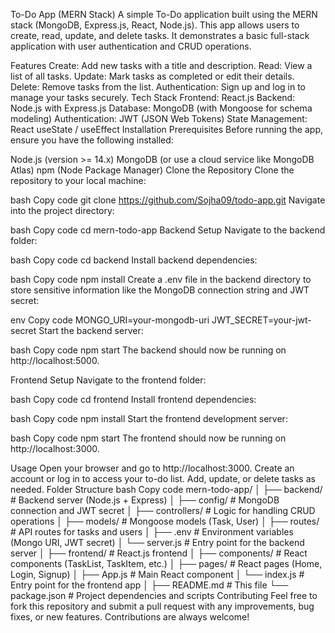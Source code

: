 To-Do App (MERN Stack)
A simple To-Do application built using the MERN stack (MongoDB, Express.js, React, Node.js). This app allows users to create, read, update, and delete tasks. It demonstrates a basic full-stack application with user authentication and CRUD operations.

Features
Create: Add new tasks with a title and description.
Read: View a list of all tasks.
Update: Mark tasks as completed or edit their details.
Delete: Remove tasks from the list.
Authentication: Sign up and log in to manage your tasks securely.
Tech Stack
Frontend: React.js
Backend: Node.js with Express.js
Database: MongoDB (with Mongoose for schema modeling)
Authentication: JWT (JSON Web Tokens)
State Management: React useState / useEffect
Installation
Prerequisites
Before running the app, ensure you have the following installed:

Node.js (version >= 14.x)
MongoDB (or use a cloud service like MongoDB Atlas)
npm (Node Package Manager)
Clone the Repository
Clone the repository to your local machine:

bash
Copy code
git clone https://github.com/Sojha09/todo-app.git
Navigate into the project directory:

bash
Copy code
cd mern-todo-app
Backend Setup
Navigate to the backend folder:

bash
Copy code
cd backend
Install backend dependencies:

bash
Copy code
npm install
Create a .env file in the backend directory to store sensitive information like the MongoDB connection string and JWT secret:

env
Copy code
MONGO_URI=your-mongodb-uri
JWT_SECRET=your-jwt-secret
Start the backend server:

bash
Copy code
npm start
The backend should now be running on http://localhost:5000.

Frontend Setup
Navigate to the frontend folder:

bash
Copy code
cd frontend
Install frontend dependencies:

bash
Copy code
npm install
Start the frontend development server:

bash
Copy code
npm start
The frontend should now be running on http://localhost:3000.

Usage
Open your browser and go to http://localhost:3000.
Create an account or log in to access your to-do list.
Add, update, or delete tasks as needed.
Folder Structure
bash
Copy code
mern-todo-app/
│
├── backend/                # Backend server (Node.js + Express)
│   ├── config/             # MongoDB connection and JWT secret
│   ├── controllers/        # Logic for handling CRUD operations
│   ├── models/             # Mongoose models (Task, User)
│   ├── routes/             # API routes for tasks and users
│   ├── .env                # Environment variables (Mongo URI, JWT secret)
│   └── server.js           # Entry point for the backend server
│
├── frontend/               # React.js frontend
│   ├── components/         # React components (TaskList, TaskItem, etc.)
│   ├── pages/              # React pages (Home, Login, Signup)
│   ├── App.js              # Main React component
│   └── index.js            # Entry point for the frontend app
│
├── README.md               # This file
└── package.json            # Project dependencies and scripts
Contributing
Feel free to fork this repository and submit a pull request with any improvements, bug fixes, or new features. Contributions are always welcome!
